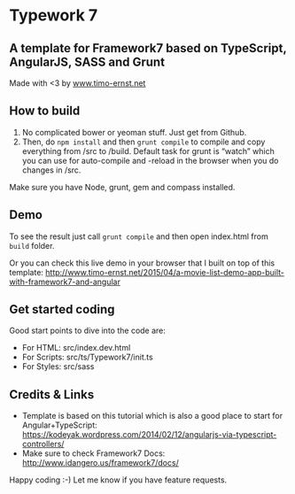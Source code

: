 # Typework 7

## A template for Framework7 based on TypeScript, AngularJS, SASS and Grunt
Made with <3 by www.timo-ernst.net

## How to build

1) No complicated bower or yeoman stuff. Just get from Github.
2) Then, do `npm install` and then `grunt compile` to compile and copy everything from /src to /build. Default task for grunt is “watch” which you can use for auto-compile and -reload in the browser when you do changes in /src.

Make sure you have Node, grunt, gem and compass installed.

## Demo

To see the result just call `grunt compile` and then open index.html from `build` folder.

Or you can check this live demo in your browser that I built on top of this template: http://www.timo-ernst.net/2015/04/a-movie-list-demo-app-built-with-framework7-and-angular

## Get started coding

Good start points to dive into the code are:

- For HTML: src/index.dev.html
- For Scripts: src/ts/Typework7/init.ts
- For Styles: src/sass

## Credits & Links

- Template is based on this tutorial which is also a good place to start for Angular+TypeScript: https://kodeyak.wordpress.com/2014/02/12/angularjs-via-typescript-controllers/
- Make sure to check Framework7 Docs: http://www.idangero.us/framework7/docs/

Happy coding :-)
Let me know if you have feature requests.
